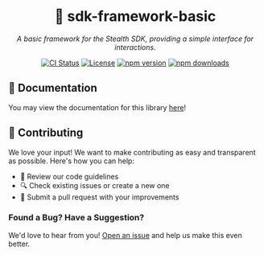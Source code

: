 <div align="center">

# 🤖 sdk-framework-basic

_A basic framework for the Stealth SDK, providing a simple interface for interactions._

[![CI Status](https://github.com/stealth-studios/sdk-framework-basic/actions/workflows/ci-ts.yaml/badge.svg)](https://github.com/stealth-studios/sdk-framework-basic/actions/workflows/ci-ts.yaml)
[![License](https://img.shields.io/github/license/stealth-studios/sdk-framework-basic)](https://github.com/stealth-studios/sdk-framework-basic/blob/main/LICENSE)
[![npm version](https://img.shields.io/npm/v/@stealthstudios/sdk-framework-basic)](https://www.npmjs.com/package/@stealthstudios/sdk-framework-basic)
[![npm downloads](https://img.shields.io/npm/dm/@stealthstudios/sdk-framework-basic)](https://www.npmjs.com/package/@stealthstudios/sdk-framework-basic)

</div>

## 📖 Documentation

You may view the documentation for this library [here](https://google.com/docs/frameworks/basic)!

## 🤝 Contributing

We love your input! We want to make contributing as easy and transparent as possible. Here's how you can help:

- 📖 Review our code guidelines
- 🔍 Check existing issues or create a new one
- 🚀 Submit a pull request with your improvements

### Found a Bug? Have a Suggestion?

We'd love to hear from you! [Open an issue](https://github.com/stealth-studios/sdk-framework-basic/issues/new) and help us make this even better.
